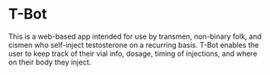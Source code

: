 # T-Bot

This is a web-based app intended for use by transmen, non-binary folk, and cismen who self-inject testosterone on a recurring basis.
T-Bot enables the user to keep track of their vial info, dosage, timing of injections, and where on their body they inject.
